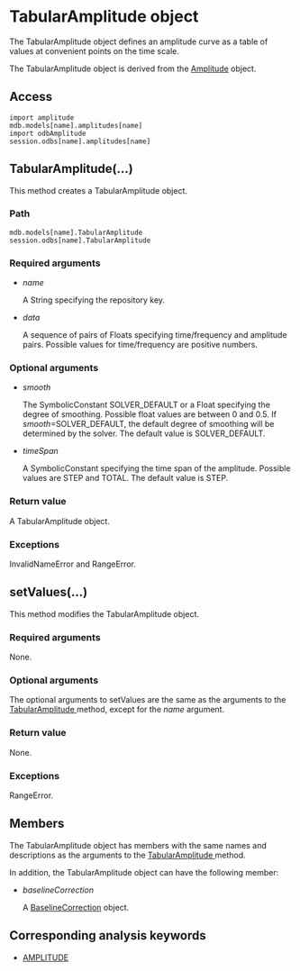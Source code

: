 # TabularAmplitude object

The TabularAmplitude object defines an amplitude curve as a table of values at convenient points on the time scale.

The TabularAmplitude object is derived from the [Amplitude](https://help.3ds.com/2022/english/DSSIMULIA_Established/SIMACAEKERRefMap/simaker-c-amplitudepyc.htm?ContextScope=all) object.

## Access

```
import amplitude
mdb.models[name].amplitudes[name]
import odbAmplitude
session.odbs[name].amplitudes[name]
```

## TabularAmplitude(...)



This method creates a TabularAmplitude object.



### Path

```
mdb.models[name].TabularAmplitude
session.odbs[name].TabularAmplitude
```

### Required arguments

- *name*

  A String specifying the repository key.

- *data*

  A sequence of pairs of Floats specifying time/frequency and amplitude pairs. Possible values for time/frequency are positive numbers.

### Optional arguments

- *smooth*

  The SymbolicConstant SOLVER_DEFAULT or a Float specifying the degree of smoothing. Possible float values are between 0 and 0.5. If *smooth*=SOLVER_DEFAULT, the default degree of smoothing will be determined by the solver. The default value is SOLVER_DEFAULT.

- *timeSpan*

  A SymbolicConstant specifying the time span of the amplitude. Possible values are STEP and TOTAL. The default value is STEP.

### Return value

A TabularAmplitude object.

### Exceptions

InvalidNameError and RangeError.



## setValues(...)



This method modifies the TabularAmplitude object.



### Required arguments

None.

### Optional arguments

The optional arguments to setValues are the same as the arguments to the [TabularAmplitude ](https://help.3ds.com/2022/english/DSSIMULIA_Established/SIMACAEKERRefMap/simaker-c-tabularamplitudepyc.htm?ContextScope=all#simaker-tabularamplitudetabularamplitudepyc)method, except for the *name* argument.

### Return value

None.

### Exceptions

RangeError.



## Members

The TabularAmplitude object has members with the same names and descriptions as the arguments to the [TabularAmplitude ](https://help.3ds.com/2022/english/DSSIMULIA_Established/SIMACAEKERRefMap/simaker-c-tabularamplitudepyc.htm?ContextScope=all#simaker-tabularamplitudetabularamplitudepyc)method.

In addition, the TabularAmplitude object can have the following member:

- *baselineCorrection*

  A [BaselineCorrection](https://help.3ds.com/2022/english/DSSIMULIA_Established/SIMACAEKERRefMap/simaker-c-baselinecorrectionpyc.htm?ContextScope=all) object.



## Corresponding analysis keywords

- [AMPLITUDE](https://help.3ds.com/2022/english/DSSIMULIA_Established/SIMACAEKEYRefMap/simakey-r-amplitude.htm?ContextScope=all#simakey-r-amplitude)